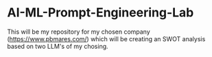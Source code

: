 # AI-ML-Prompt-Engineering-Lab
This will be my repository for my chosen company (https://www.pbmares.com/) which will be creating an SWOT analysis based on two LLM's of my chosing.
